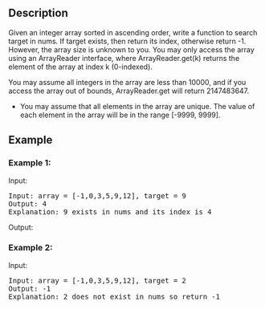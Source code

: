## Description
Given an integer array sorted in ascending order, write a function to search target in nums. If target exists, then return its index, otherwise return -1. However, the array size is unknown to you. You may only access the array using an ArrayReader interface, where ArrayReader.get(k) returns the element of the array at index k (0-indexed).

You may assume all integers in the array are less than 10000, and if you access the array out of bounds, ArrayReader.get will return 2147483647.

* You may assume that all elements in the array are unique.
The value of each element in the array will be in the range [-9999, 9999].
## Example
### Example 1:
Input:
<pre>
Input: array = [-1,0,3,5,9,12], target = 9
Output: 4
Explanation: 9 exists in nums and its index is 4
</pre>
Output:
### Example 2:
Input:
<pre>
Input: array = [-1,0,3,5,9,12], target = 2
Output: -1
Explanation: 2 does not exist in nums so return -1
</pre>